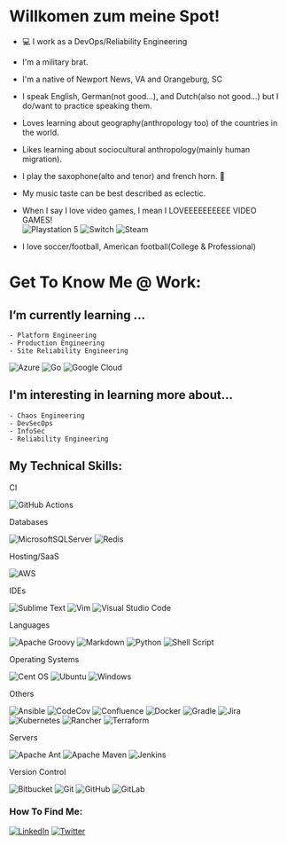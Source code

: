 # Willkomen zum meine Spot!

- :computer: I work as a DevOps/Reliability Engineering
- I'm a military brat.
- I'm a native of Newport News, VA and Orangeburg, SC
- I speak English, German(not good...), and Dutch(also not good...) but I do/want to practice speaking them.
- Loves learning about geography(anthropology too) of the countries in the world.
- Likes learning about sociocultural anthropology(mainly human migration).
- I play the saxophone(alto and tenor) and french horn. 🎹
- My music taste can be best described as eclectic.
- When I say I love video games, I mean I LOVEEEEEEEEEE VIDEO GAMES!<br>
![Playstation 5](https://img.shields.io/badge/Playstation%205-003791?style=for-the-badge&logo=playstation-5&logoColor=white)
![Switch](https://img.shields.io/badge/Switch-E60012?style=for-the-badge&logo=nintendo-switch&logoColor=white)
![Steam](https://img.shields.io/badge/steam-%23000000.svg?style=for-the-badge&logo=steam&logoColor=white)</br>

- I love soccer/football, American football(College & Professional)

# Get To Know Me @ Work:

## I’m currently learning ...
    - Platform Engineering
    - Production Engineering
    - Site Reliability Engineering

![Azure](https://img.shields.io/badge/azure-%230072C6.svg?style=for-the-badge&logo=microsoftazure&logoColor=white)
![Go](https://img.shields.io/badge/go-%2300ADD8.svg?style=for-the-badge&logo=go&logoColor=white)
![Google Cloud](https://img.shields.io/badge/GoogleCloud-%234285F4.svg?style=for-the-badge&logo=google-cloud&logoColor=white)

## I'm interesting in learning more about...
    - Chaos Engineering
    - DevSecOps
    - InfoSec
    - Reliability Engineering
## My Technical Skills: 

CI

![GitHub Actions](https://img.shields.io/badge/github%20actions-%232671E5.svg?style=for-the-badge&logo=githubactions&logoColor=white)

Databases

![MicrosoftSQLServer](https://img.shields.io/badge/Microsoft%20SQL%20Sever-CC2927?style=for-the-badge&logo=microsoft%20sql%20server&logoColor=white)
![Redis](https://img.shields.io/badge/redis-%23DD0031.svg?style=for-the-badge&logo=redis&logoColor=white)

Hosting/SaaS

![AWS](https://img.shields.io/badge/AWS-%23FF9900.svg?style=for-the-badge&logo=amazon-aws&logoColor=white)

IDEs

![Sublime Text](https://img.shields.io/badge/sublime_text-%23575757.svg?style=for-the-badge&logo=sublime-text&logoColor=important)
![Vim](https://img.shields.io/badge/VIM-%2311AB00.svg?style=for-the-badge&logo=vim&logoColor=white)
![Visual Studio Code](https://img.shields.io/badge/Visual%20Studio%20Code-0078d7.svg?style=for-the-badge&logo=visual-studio-code&logoColor=white)

Languages

![Apache Groovy](https://img.shields.io/badge/Apache%20Groovy-4298B8.svg?style=for-the-badge&logo=Apache+Groovy&logoColor=white)
![Markdown](https://img.shields.io/badge/markdown-%23000000.svg?style=for-the-badge&logo=markdown&logoColor=white)
![Python](https://img.shields.io/badge/python-3670A0?style=for-the-badge&logo=python&logoColor=ffdd54)
![Shell Script](https://img.shields.io/badge/shell_script-%23121011.svg?style=for-the-badge&logo=gnu-bash&logoColor=white)

Operating Systems

![Cent OS](https://img.shields.io/badge/cent%20os-002260?style=for-the-badge&logo=centos&logoColor=F0F0F0)
![Ubuntu](https://img.shields.io/badge/Ubuntu-E95420?style=for-the-badge&logo=ubuntu&logoColor=white)
![Windows](https://img.shields.io/badge/Windows-0078D6?style=for-the-badge&logo=windows&logoColor=white)

Others

![Ansible](https://img.shields.io/badge/ansible-%231A1918.svg?style=for-the-badge&logo=ansible&logoColor=white)
![CodeCov](https://img.shields.io/badge/codecov-%23ff0077.svg?style=for-the-badge&logo=codecov&logoColor=white)
![Confluence](https://img.shields.io/badge/confluence-%23172BF4.svg?style=for-the-badge&logo=confluence&logoColor=white)
![Docker](https://img.shields.io/badge/docker-%230db7ed.svg?style=for-the-badge&logo=docker&logoColor=white)
![Gradle](https://img.shields.io/badge/Gradle-02303A.svg?style=for-the-badge&logo=Gradle&logoColor=white)
![Jira](https://img.shields.io/badge/jira-%230A0FFF.svg?style=for-the-badge&logo=jira&logoColor=white)
![Kubernetes](https://img.shields.io/badge/kubernetes-%23326ce5.svg?style=for-the-badge&logo=kubernetes&logoColor=white)
![Rancher](https://img.shields.io/badge/rancher-%230075A8.svg?style=for-the-badge&logo=rancher&logoColor=white)
![Terraform](https://img.shields.io/badge/terraform-%235835CC.svg?style=for-the-badge&logo=terraform&logoColor=white)

Servers

![Apache Ant](https://img.shields.io/badge/Apache%20Ant-A81C7D?style=for-the-badge&logo=Apache%20Ant&logoColor=white)
![Apache Maven](https://img.shields.io/badge/Apache%20Maven-C71A36?style=for-the-badge&logo=Apache%20Maven&logoColor=white)
![Jenkins](https://img.shields.io/badge/jenkins-%232C5263.svg?style=for-the-badge&logo=jenkins&logoColor=white)

Version Control

![Bitbucket](https://img.shields.io/badge/bitbucket-%230047B3.svg?style=for-the-badge&logo=bitbucket&logoColor=white)
![Git](https://img.shields.io/badge/git-%23F05033.svg?style=for-the-badge&logo=git&logoColor=white)
![GitHub](https://img.shields.io/badge/github-%23121011.svg?style=for-the-badge&logo=github&logoColor=white)
![GitLab](https://img.shields.io/badge/gitlab-%23181717.svg?style=for-the-badge&logo=gitlab&logoColor=white)

### How To Find Me:

[![LinkedIn](https://img.shields.io/badge/linkedin-%230077B5.svg?style=for-the-badge&logo=linkedin&logoColor=white)](https://linkedin.com/waynemajorit)
[![Twitter](https://img.shields.io/badge/wamajor3-%231DA1F2.svg?&style=for-the-badge&logo=Twitter&logoColor=white)](https://twitter.com/wamajor3)